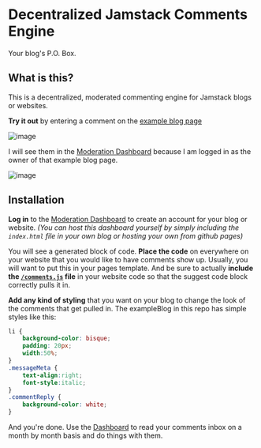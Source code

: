 # Decentralized Jamstack Comments Engine

Your blog's P.O. Box.

## What is this? 

This is a decentralized, moderated commenting engine for Jamstack blogs or websites.

**Try it out** by entering a comment on the [example blog page](https://thrownness.com/decentralized-jamstack-comments-engine/exampleBlog.html)

![image](https://user-images.githubusercontent.com/57295746/83358979-22caac00-a345-11ea-934c-5dd6076bd29e.png)

I will see them in the [Moderation Dashboard](https://thrownness.com/decentralized-jamstack-comments-engine/) because I am logged in as the owner of that example blog page.

![image](https://user-images.githubusercontent.com/57295746/83358816-1c880000-a344-11ea-90c5-6f24367c2cef.png)

## Installation

**Log in** to the [Moderation Dashboard](https://thrownness.com/decentralized-jamstack-comments-engine/) to create an account for your blog or website. *(You can host this dashboard yourself by simply including the `index.html` file in your own blog or hosting your own from github pages)*

You will see a generated block of code. **Place the code** on everywhere on your website that you would like to have comments show up. Usually, you will want to put this in your pages template. And be sure to actually **include the [`/comments.js`](https://github.com/thrownness/decentralized-jamstack-comments-engine/blob/master/comments.js) file** in your website code so that the suggest code block correctly pulls it in.

**Add any kind of styling** that you want on your blog to change the look of the comments that get pulled in. The exampleBlog in this repo has simple styles like this:

```css
li {
    background-color: bisque;
    padding: 20px;
    width:50%;
}
.messageMeta {
    text-align:right;
    font-style:italic;
}
.commentReply {
    background-color: white;
}
```

And you're done. Use the [Dashboard](https://thrownness.github.io/decentralized-jamstack-comments-engine) to read your comments inbox on a month by month basis and do things with them.

